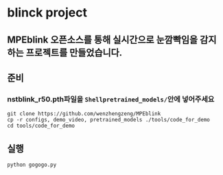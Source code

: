 # blinck project

## MPEblink 오픈소스를 통해 실시간으로 눈깜빡임을 감지하는 프로젝트를 만들었습니다.

## 준비
### nstblink_r50.pth파일을 ```Shellpretrained_models/```안에 넣어주세요

```Shell
git clone https://github.com/wenzhengzeng/MPEblink
cp -r configs, demo_video, pretrained_models ./tools/code_for_demo
cd tools/code_for_demo
```

## 실행
```Shell
python gogogo.py
```
